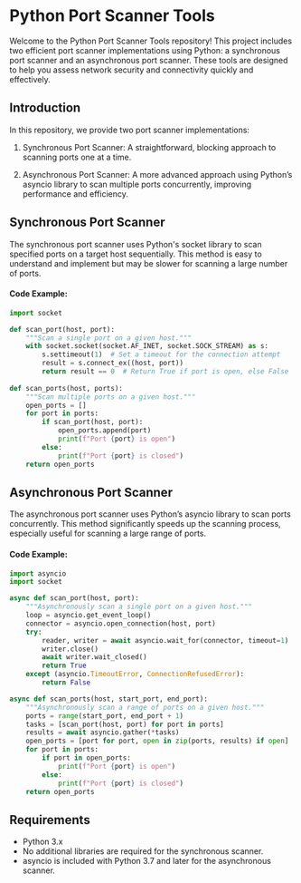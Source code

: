# Python Port Scanner Tools

Welcome to the Python Port Scanner Tools repository! This project includes two efficient port scanner implementations using Python: a synchronous port scanner and an asynchronous port scanner. These tools are designed to help you assess network security and connectivity quickly and effectively.

## Introduction

In this repository, we provide two port scanner implementations:

1. Synchronous Port Scanner: A straightforward, blocking approach to scanning ports one at a time.

2. Asynchronous Port Scanner: A more advanced approach using Python’s asyncio library to scan multiple ports concurrently, improving performance and efficiency.


## Synchronous Port Scanner

The synchronous port scanner uses Python's socket library to scan specified ports on a target host sequentially. This method is easy to understand and implement but may be slower for scanning a large number of ports.

#### Code Example:

```python
import socket

def scan_port(host, port):
    """Scan a single port on a given host."""
    with socket.socket(socket.AF_INET, socket.SOCK_STREAM) as s:
        s.settimeout(1)  # Set a timeout for the connection attempt
        result = s.connect_ex((host, port))
        return result == 0  # Return True if port is open, else False
    
def scan_ports(host, ports):
    """Scan multiple ports on a given host."""
    open_ports = []
    for port in ports:
        if scan_port(host, port):
            open_ports.append(port)
            print(f"Port {port} is open")
        else:
            print(f"Port {port} is closed")
    return open_ports
```

## Asynchronous Port Scanner

The asynchronous port scanner uses Python’s asyncio library to scan ports concurrently. This method significantly speeds up the scanning process, especially useful for scanning a large range of ports.

#### Code Example:

```python
import asyncio
import socket

async def scan_port(host, port):
    """Asynchronously scan a single port on a given host."""
    loop = asyncio.get_event_loop()
    connector = asyncio.open_connection(host, port)
    try:
        reader, writer = await asyncio.wait_for(connector, timeout=1)
        writer.close()
        await writer.wait_closed()
        return True
    except (asyncio.TimeoutError, ConnectionRefusedError):
        return False

async def scan_ports(host, start_port, end_port):
    """Asynchronously scan a range of ports on a given host."""
    ports = range(start_port, end_port + 1)
    tasks = [scan_port(host, port) for port in ports]
    results = await asyncio.gather(*tasks)
    open_ports = [port for port, open in zip(ports, results) if open]
    for port in ports:
        if port in open_ports:
            print(f"Port {port} is open")
        else:
            print(f"Port {port} is closed")
    return open_ports

```

## Requirements

- Python 3.x
- No additional libraries are required for the synchronous scanner.
- asyncio is included with Python 3.7 and later for the asynchronous scanner.

